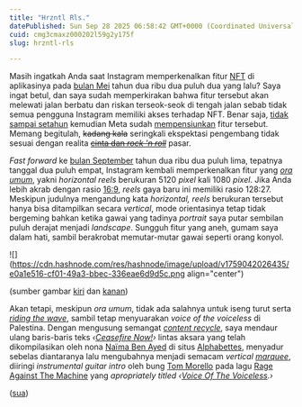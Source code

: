 ```yaml
---
title: "Hrzntl Rls."
datePublished: Sun Sep 28 2025 06:58:42 GMT+0000 (Coordinated Universal Time)
cuid: cmg3cmaxz000202l59g2y175f
slug: hrzntl-rls

---
```


Masih ingatkah Anda saat Instagram memperkenalkan fitur [NFT](https://en.wikipedia.org/wiki/Non-fungible_token) di aplikasinya pada [bulan Mei](https://about.instagram.com/blog/spark/announcements/instagram-digital-collectibles) tahun dua ribu dua puluh dua yang lalu? Saya ingat betul, dan saya sudah memperkirakan bahwa fitur tersebut akan melewati jalan berbatu dan riskan terseok-seok di tengah jalan sebab tidak semua pengguna Instagram memiliki akses terhadap NFT. Benar saja, [tidak sampai setahun](https://gizmodo.com/instagram-facebook-scrapping-nfts-layoffs-zuckerberg-1850223555) kemudian Meta sudah [mempensiunkan](https://www.theverge.com/2023/3/13/23638572/instagram-nft-meta-facebook-quits-digital-collectibles) fitur tersebut. Memang begitulah, <s>kadang kala</s> seringkali ekspektasi pengembang tidak sesuai dengan realita [<s>cinta dan </s> *<s>rock 'n roll</s>*](https://id.wikipedia.org/wiki/Realita,_Cinta_dan_Rock%27n_Roll) pasar.

*Fast forward* ke [bulan September](https://www.instagram.com/creators/reel/DO_gTr1kXzA/) tahun dua ribu dua puluh lima, tepatnya tanggal dua puluh empat, Instagram kembali memperkenalkan fitur yang [*ora umum*](https://id.quora.com/Apa-arti-dan-asal-kata-ora-umum), yakni *horizontal reels* berukuran 5120 *pixel* kali 1080 *pixel*. Jika Anda lebih akrab dengan rasio [16:9](https://en.wikipedia.org/wiki/16:9_aspect_ratio), *reels* gaya baru ini memiliki rasio 128:27. Meskipun judulnya mengandung kata *horizontal,* *reels* berukuran tersebut hanya bisa ditampilkan secara *vertical*, mode orientasinya tetap tidak bergeming bahkan ketika gawai yang tadinya *portrait* saya putar sembilan puluh derajat menjadi *landscape*. Sungguh fitur yang aneh, gumam saya dalam hati, sambil berakrobat memutar-mutar gawai seperti orang konyol.

![](https://cdn.hashnode.com/res/hashnode/image/upload/v1759042026435/e0a1e516-cf01-49a3-bbec-336eae6d9d5c.png align="center")

(sumber gambar [kiri](https://www.instagram.com/creators/reel/DO_gTr1kXzA/) dan [kanan](https://www.instagram.com/ofisia.name/reel/DPD3qjTEUEf/))

Akan tetapi, meskipun *ora umum*, tidak ada salahnya untuk iseng turut serta [*riding the wave*](https://plainenglish.com/lingo/ride-the-wave/), sambil tetap menyuarakan *voice of the voiceless* di Palestina. Dengan mengusung semangat [*content recycle*](https://create.microsoft.com/en-us/learn/articles/repurposing-content-for-social-media), saya mendaur ulang baris-baris teks *‹*[*Ceasefire Now!*](https://alphabettes.org/ceasefire-now-from-across-the-globe/)*›* lintas aksara yang telah dikompilasikan oleh nona [Naïma Ben Ayed](https://instagram.com/naimabenayedbureau) di situs [Alphabettes](https://alphabettes.org), menyadur sebelas diantaranya lalu mengubahnya menjadi semacam *vertical* [*marquee*](https://en.wikipedia.org/wiki/Marquee_element), diiringi *instrumental guitar intro* oleh bung [Tom Morello](https://en.wikipedia.org/wiki/Tom_Morello) pada lagu [Rage Against The Machine](https://en.wikipedia.org/wiki/Rage_Against_the_Machine) yang *apropriately titled* *‹*[*Voice Of The Voiceless*](https://genius.com/Rage-against-the-machine-voice-of-the-voiceless-lyrics)*.›*

([sua](https://sua.ist))